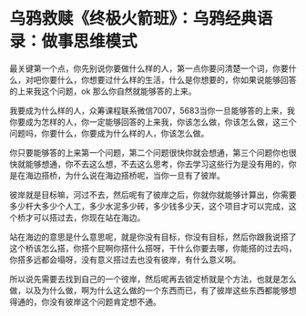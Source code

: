 # 乌鸦救赎《终极火箭班》：乌鸦经典语录：做事思维模式

最关键第一个点，你先别说你要做什么样的人，第一点你要问清楚一个词，你要什么，对吧你要什么，你想要过什么样的生活，什么是你想要的，你如果说能够回答的上来我这个问题，ok 那么你自然就能够答的上来。

我要成为什么样的人，众筹课程联系微信7007，5683当你一旦能够答的上来，我你要成为怎样的人，你一定能够回答的上来我，你该怎么做，你该怎么做，这三个问题吗，你要什么，你要成为什么样的人，你该怎么做。

你只要能够答的上来第一个问题，第二个问题很快你就会想通，第三个问题你也很快就能够想通，你不去这么想，不去这么思考，你去学习这些行为是没有用的，你是在海边搭桥，为什么说在海边搭桥呢，当你一旦有了彼岸。

彼岸就是目标嘛，河过不去，然后呢有了彼岸之后，你就你就能够计算出，你需要多少杆大多少个人工，多少水泥多少砖，多少钱多少天，这个项目才可以完成，这个桥才可以搭过去，你现在站在海边。

站在海边的意思是什么意思呢，就是你没有目标，你没有目标，然后你跟我说搭了这个桥该怎么搭，你搭个屁啊你搭什么搭呀，干什么你要去哪，你能搭的过去吗，你搭多远都会塌呀，没有意义搭过去也没有彼岸，有什么意义啊。

所以说先需要去找到自己的一个彼岸，然后呢再去锁定桥就是个方法，也就是怎么做，以及为什么做，啊为什么这么做的一个东西而已，有了彼岸这些东西都能够想得通的，你没有彼岸这个问题肯定想不通。

